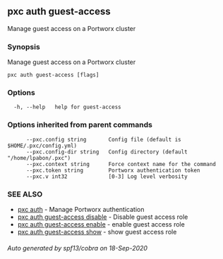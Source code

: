## pxc auth guest-access

Manage guest access on a Portworx cluster

### Synopsis

Manage guest access on a Portworx cluster

```
pxc auth guest-access [flags]
```

### Options

```
  -h, --help   help for guest-access
```

### Options inherited from parent commands

```
      --pxc.config string       Config file (default is $HOME/.pxc/config.yml)
      --pxc.config-dir string   Config directory (default "/home/lpabon/.pxc")
      --pxc.context string      Force context name for the command
      --pxc.token string        Portworx authentication token
      --pxc.v int32             [0-3] Log level verbosity
```

### SEE ALSO

* [pxc auth](pxc_auth.md)	 - Manage Portworx authentication
* [pxc auth guest-access disable](pxc_auth_guest-access_disable.md)	 - Disable guest access role
* [pxc auth guest-access enable](pxc_auth_guest-access_enable.md)	 - enable guest access role
* [pxc auth guest-access show](pxc_auth_guest-access_show.md)	 - show guest access role

###### Auto generated by spf13/cobra on 18-Sep-2020
